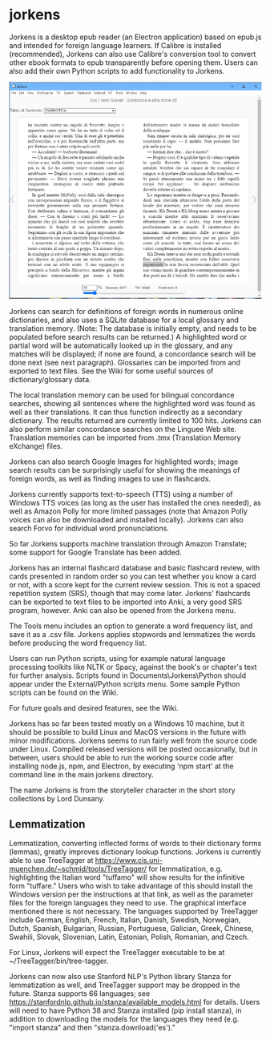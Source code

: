# jorkens
Jorkens is a desktop epub reader (an Electron application) based on epub.js and intended for foreign language learners. If Calibre is installed (recommended), Jorkens can also use Calibre's conversion tool to convert other ebook formats to epub transparently before opening them. Users can also add their own Python scripts to add functionality to Jorkens. 

![screen shot](screenshot.JPG)

Jorkens can search for definitions of foreign words in numerous online dictionaries, and also uses a SQLite database for a local glossary and translation memory. (Note: The  database is initially empty, and needs to be populated before search results can be returned.) A highlighted word or partial word will be automatically looked up in the glossary, and any matches will be displayed; if none are found, a concordance search will be done next (see next paragraph). Glossaries can be imported from and exported to text files. See the Wiki for some useful sources of dictionary/glossary data. 

The local translation memory can be used for bilingual concordance searches, showing all sentences where the highlighted word was found as well as their translations.  It can thus function indirectly as a secondary dictionary. The results returned are currently limited to 100 hits. Jorkens can also perform similar concordance searches on the Linguee Web site.  Translation memories can be imported from .tmx (Translation Memory eXchange) files. 

Jorkens can also search Google Images for highlighted words; image search results can be surprisingly useful for showing the meanings of foreign words, as well as finding images to use in flashcards. 

Jorkens currently supports text-to-speech (TTS) using a number of Windows TTS voices (as long as the user has installed the ones needed), as well as Amazon Polly for more limited passages (note that Amazon Polly voices can also be downloaded and installed locally). Jorkens can also search Forvo for individual word pronunciations. 

So far Jorkens supports machine translation through Amazon Translate; some support for Google Translate has been added. 

Jorkens has an internal flashcard database and basic flashcard review, with cards presented in random order so you can test whether you know a card or not, with a score kept for the current review session. This is not a spaced repetition system (SRS), though that may come later. Jorkens' flashcards can be exported to text files to be imported into Anki, a very good SRS program, however. Anki can also be opened from the Jorkens menu.

The Tools menu includes an option to generate a word frequency list, and save it as a .csv file. Jorkens applies stopwords and lemmatizes the words before producing the word frequency list. 

Users can run Python scripts, using for example natural language processing toolkits like NLTK or Spacy, against the book's or chapter's text for further analysis. Scripts found in Documents\Jorkens\Python should appear under the External/Python scripts menu. Some sample Python scripts can be found on the Wiki. 

For future goals and desired features, see the Wiki. 

Jorkens has so far been tested mostly on a Windows 10 machine, but it should be possible to build Linux and MacOS versions in the future with minor modifications. Jorkens seems to run fairly well from the source code under Linux. Compiled released versions will be posted occasionally, but in between, users should be able to run the working source code after installing node.js, npm, and Electron, by executing 'npm start' at the command line in the main jorkens directory. 

The name Jorkens is from the storyteller character in the short story collections by Lord Dunsany. 

## Lemmatization ##

Lemmatization, converting inflected forms of words to their dictionary forms (lemmas), greatly improves dictionary lookup functions. Jorkens is currently able to use TreeTagger at https://www.cis.uni-muenchen.de/~schmid/tools/TreeTagger/ for lemmatization, e.g. highlighting the Italian word "tuffamo" will show results for the infinitive form "tuffare." Users who wish to take advantage of this should install the Windows version per the instructions at that link, as well as the parameter files for the foreign languages they need to use. The graphical interface mentioned there is not necessary. The languages supported by TreeTagger include German, English, French, Italian, Danish, Swedish, Norwegian, Dutch, Spanish, Bulgarian, Russian, Portuguese, Galician, Greek, Chinese, Swahili, Slovak, Slovenian, Latin, Estonian, Polish, Romanian, and Czech. 

For Linux, Jorkens will expect the TreeTagger executable to be at ~/TreeTagger/bin/tree-tagger.

Jorkens can now also use Stanford NLP's Python library Stanza for lemmatization as well, and TreeTagger support may be dropped in the future. Stanza supports 66 languages; see https://stanfordnlp.github.io/stanza/available_models.html for details. Users will need to have Python 38 and Stanza installed (pip install stanza), in addition to downloading the models for the languages they need (e.g. "import stanza" and then "stanza.download('es')." 
